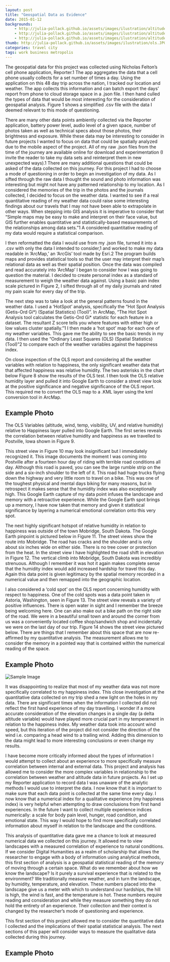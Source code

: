 ```yaml
---
layout: post
title: "Geospatial Data as Evidence"
date: 2015-01-12
backgrounds:
    - http://julia-pollack.github.io/assets/images/ilustration/altitude_happy_OLS.jpg
    - http://julia-pollack.github.io/assets/images/ilustration/altitude_happy_OLS.jpg
    - http://julia-pollack.github.io/assets/images/ilustration/altitude_happy_OLS.jpg
thumb: http://julia-pollack.github.io/assets/images/ilustration/ols.JPG
categories: travel city
tags: work business metropolis
---
```


The geospatial data for this project was collected using Nicholas Felton’s cell phone application, Reporter.1 The app aggregates the data that a cell phone usually collects for a set number of times a day. Using the application on this 48 day trip across the nation, I tracked our location and weather. The app collects this information and can batch export the days’ report from phone to cloud storage space in a .json file. I then hand culled the types of data that would be most interesting for the consideration of geospatial analysis. Figure 1 shows a simplified .csv file with the data I deemed relevant to this mode of questioning. 

There are many other data points ambiently collected via the Reporter application, battery power level, audio level of a given space, number of photos taken as well as technical specs about those photos, their brightness and exposure. While these data may be interesting to consider in future projects I wanted to focus on data that could be spatially analyzed due to the mobile aspect of the project. All of my raw .json files from the time of the journey are available online for download and experimentation (I invite the reader to take my data sets and reinterpret them in new unexpected ways).1 There are many additional questions that could be asked of the data collected on this journey. For this project I had to choose a mode of questioning in order to begin an investigation of my data. As I sifted through the raw data I thought the sound and photo information was interesting but might not have any patterned relationship to my location. As I considered the memories of the trip in the photos and the journals collected, I decided to focus on the weather data. I wanted to see if a real quantitative reading of my weather data could raise some interesting findings about our travels that I may not have been able to extrapolate in other ways. When stepping into GIS analysis it is imperative to consider that “Simple maps may be easy to make and interpret on their face value, but GIS further enables quantitative and statistically-based measurements of the relationships among data sets.”1 A considered quantitative reading of my data would require a statistical comparison.

I then reformatted the data I would use from my .json file, turned it into a .csv with only the data I intended to consider,1 and worked to make my data readable in ‘ArcMap,’ an ‘ArcGis’ tool made by Esri.2 The program builds maps and provides statistical tools so that the user may interpret their map’s relational data as well as their spatial position. Once the data was compiled and read accurately into ‘ArcMap’ I began to consider how I was going to question the material. I decided to create personal index as a standard of measurement to weigh the weather data against. Using a basic pain index scale pictured in Figure 2, I sifted through all of my daily journals and rated my pain scale for every day of the trip.

The next step was to take a look at the general patterns found in the weather data. I used a ‘HotSpot’ analysis, specifically the “Hot Spot Analysis (Getis-Ord Gi*) (Spatial Statistics) (Tool)”. In ArcMap, “The Hot Spot Analysis tool calculates the Getis-Ord Gi* statistic for each feature in a dataset. The resultant Z score tells you where features with either high or low values cluster spatially.”1 I then made a ‘hot spot’ map for each one of my weather variables. This gave me the ability to see the basic trends in my data. I then used the “Ordinary Least Squares (OLS) (Spatial Statistics) (Tool)”2 to compare each of the weather variables against the happiness index. 

On close inspection of the OLS report and considering all the weather variables with relation to happiness, the only significant weather data that that affected happiness was relative humidity. The two asterisks in the chart below Figure 8 show the results of the OLS test. I then took the OLS relative humidity layer and pulled it into Google Earth to consider a street view look at the positive significance and negative significance of the OLS report. This required me to convert the OLS map to a .KML layer using the kml conversion tool in ArcMap.

## Example Photo
The OLS Variables (altitude, wind, temp, visibility, UV, and relative humidity) relative to Happiness layer pulled into Google Earth. The first series reveals the correlation between relative humidity and happiness as we travelled to Postville, Iowa shown in Figure 9. 

This street view in Figure 10 may look insignificant but I immediately recognized it. This image documents the moment I was coming into Postville after a fourteen hour day of riding with terrible road conditions all day. Although this road is paved, you can see the large rumble strip on the side and a six-inch shoulder to the left of it. This road had huge trucks flying down the highway and very little room to travel on a bike. This was one of the toughest physical and mental days biking for many reasons, but in retrospect it makes sense that the humidity index was also exceptionally high. This Google Earth capture of my data point infuses the landscape and memory with a retroactive experience. While the Google Earth spot brings up a memory, I have now taken that memory and given it statistical significance by layering a numerical emotional correlation onto this very spot. 

The next highly significant hotspot of relative humidity in relation to happiness was outside of the town Mobridge, South Dakota. The Google Earth pinpoint is pictured below in Figure 11. The street views show the route into Mobridge. The road has cracks and the shoulder and is only about six inches wide on either side. There is no tree cover or protection from the heat. In the street view I have highlighted the road shift in elevation in Figure 12. The vertical climb into Mobridge, South Dakota was incredibly strenuous. Although I remember it was hot it again makes complete sense that the humidity index would add increased hardship for travel this day. Again this data point is given legitimacy by the spatial memory recorded in a numerical value and then remapped into the geographic location. 

I also considered a ‘cold spot’ on the OLS report concerning humidity with respect to happiness. One of the cold spots was a data point taken in Astoria, Washington, seen in Figure 13. The street view reveals a variety of positive influences. There is open water in sight and I remember the breeze being welcoming here. One can also make out a bike path on the right side of the road. We were in a beautiful small town and around the corner from us was a conveniently located coffee shop/sandwich shop and incidentally we were on the last day of our trip.  Figure 14 shows the street view pictured below. There are things that I remember about this space that are now re-affirmed by my quantitative analysis. The measurement allows me to consider the memory in a pointed way that is contained within the numerical reading of the space. 

## Example Photo
![Sample Image](http://julia-pollack.github.io/assets/images/ilustration/arrayoflandscape.jpg)

It was disappointing to realize that most of my weather data was not more specifically correlated to my happiness index. This close investigation at the quantitative data collected on my trip shed a new light on the holes in my data. There are significant times when the information I collected did not reflect the first hand experience of my day travelling. I wonder if a more accurate consideration of the elevation changes in a single day (a delta altitude variable) would have played more crucial part in my temperament in relation to the happiness index. My weather data took into account wind speed, but this iteration of the project did not consider the direction of the wind i.e. comparing a head wind to a trailing wind. Adding this dimension to the data might lead to more interesting conclusions or even change my results. 

I have become more critically informed about the types of information I would attempt to collect about an experience to more specifically measure correlation between internal and external data. This project and analysis has allowed me to consider the more complex variables in relationship to the correlation between weather and altitude data in future projects. As I set up my Reporter application to record data I was unaware of the analytic methods I would use to interpret the data. I now know that it is important to make sure that each data point is collected at the same time every day. I now know that a numerical index for a qualitative experience (my happiness index) is very helpful when attempting to draw conclusions from first hand experiences. In the future I want to collect multiple experience indices numerically: a scale for body pain level, hunger, road condition, and emotional state. This way I would hope to find more specifically correlated information about myself in relation to the landscape and the conditions. 

This analysis of quantitative data gave me a chance to look at measured numerical data we collected on this journey. It allowed me to view landscapes with a measured correlation of experience to natural conditions. If we consider Digital Humanities as a realm of scholarship that allows the researcher to engage with a body of information using analytical methods, this first section of analysis is a geospatial statistical reading of the memory of moving through a certain space. What do we remember about how we know the landscape? Is it purely a survival experience that is related to the environment? We traditionally measure weather, and in turn the landscape, by humidity, temperature, and elevation. These numbers placed into the landscape give us a meter with which to understand our hardships, the hill is high, the wind is fast, and the temperature is hot. These numbers require reading and consideration and while they measure something they do not hold the entirety of an experience. Their collection and their context is changed by the researcher’s mode of questioning and experience. 

This first section of this project allowed me to consider the quantitative data I collected and the implications of their spatial statistical analysis. The next sections of this paper will consider ways to measure the qualitative data collected during this journey. 

## Example Photo
